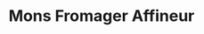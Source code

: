 ---
title: "Mons Fromager Affineur"
url: /saint-haon-le-chatel/mons-fromager-affineur/
shop: fromage
---